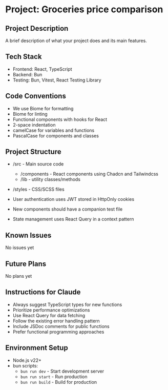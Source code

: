 # Project: Groceries price comparison


## Project Description
A brief description of what your project does and its main features.

## Tech Stack
- Frontend: React, TypeScript
- Backend: Bun
- Testing: Bun, Vitest, React Testing Library

## Code Conventions
- We use Biome for formatting
- Biome for linting
- Functional components with hooks for React
- 2-space indentation
- camelCase for variables and functions
- PascalCase for components and classes

## Project Structure
- /src - Main source code
  - /components - React components using Chadcn and Tailwindcss
  - /lib - utility classes/methods
- /styles - CSS/SCSS files

- User authentication uses JWT stored in HttpOnly cookies
- New components should have a companion test file
- State management uses React Query in a context pattern

## Known Issues
No issues yet

## Future Plans
No plans yet

## Instructions for Claude
- Always suggest TypeScript types for new functions
- Prioritize performance optimizations
- Use React Query for data fetching
- Follow the existing error handling pattern
- Include JSDoc comments for public functions
- Prefer functional programming approaches

## Environment Setup
- Node.js v22+
- bun scripts:
  - `bun run dev` - Start development server
  - `bun run start` - Run production
  - `bun run build` - Build for production
